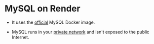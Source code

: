 # MySQL on Render

* It uses the [official](https://hub.docker.com/r/mysql/mysql-server) MySQL Docker image.

* MySQL runs in your [private network](https://render.com/docs/private-services) and isn't exposed to the public Internet.